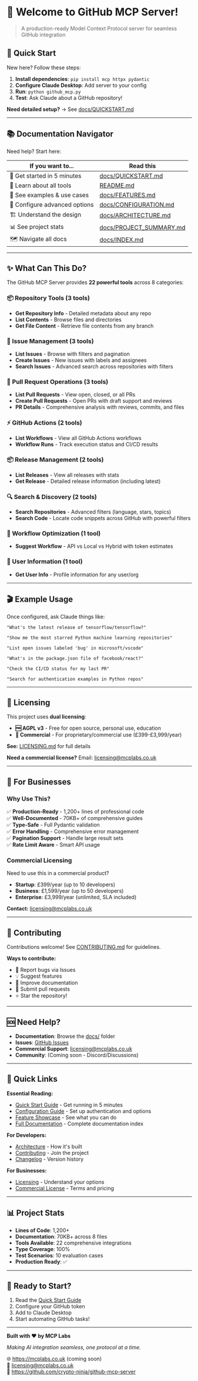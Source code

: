 # 👋 Welcome to GitHub MCP Server!

> A production-ready Model Context Protocol server for seamless GitHub integration

## 🎯 Quick Start

New here? Follow these steps:

1. **Install dependencies**: `pip install mcp httpx pydantic`
2. **Configure Claude Desktop**: Add server to your config
3. **Run**: `python github_mcp.py`
4. **Test**: Ask Claude about a GitHub repository!

**Need detailed setup?** → See [docs/QUICKSTART.md](docs/QUICKSTART.md)

---

## 📚 Documentation Navigator

Need help? Start here:

| If you want to... | Read this |
|-------------------|-----------|
| 🚀 Get started in 5 minutes | [docs/QUICKSTART.md](docs/QUICKSTART.md) |
| 📖 Learn about all tools | [README.md](README.md) |
| 🎨 See examples & use cases | [docs/FEATURES.md](docs/FEATURES.md) |
| 🔧 Configure advanced options | [docs/CONFIGURATION.md](docs/CONFIGURATION.md) |
| 🏗️ Understand the design | [docs/ARCHITECTURE.md](docs/ARCHITECTURE.md) |
| 📊 See project stats | [docs/PROJECT_SUMMARY.md](docs/PROJECT_SUMMARY.md) |
| 🗺️ Navigate all docs | [docs/INDEX.md](docs/INDEX.md) |

---

## ✨ What Can This Do?

The GitHub MCP Server provides **22 powerful tools** across 8 categories:

### 📦 Repository Tools (3 tools)
- **Get Repository Info** - Detailed metadata about any repo
- **List Contents** - Browse files and directories
- **Get File Content** - Retrieve file contents from any branch

### 🐛 Issue Management (3 tools)
- **List Issues** - Browse with filters and pagination
- **Create Issues** - New issues with labels and assignees
- **Search Issues** - Advanced search across repositories with filters

### 🔀 Pull Request Operations (3 tools)
- **List Pull Requests** - View open, closed, or all PRs
- **Create Pull Requests** - Open PRs with draft support and reviews
- **PR Details** - Comprehensive analysis with reviews, commits, and files

### ⚡ GitHub Actions (2 tools)
- **List Workflows** - View all GitHub Actions workflows
- **Workflow Runs** - Track execution status and CI/CD results

### 📦 Release Management (2 tools)
- **List Releases** - View all releases with stats
- **Get Release** - Detailed release information (including latest)

### 🔍 Search & Discovery (2 tools)
- **Search Repositories** - Advanced filters (language, stars, topics)
- **Search Code** - Locate code snippets across GitHub with powerful filters

### 🧠 Workflow Optimization (1 tool)
- **Suggest Workflow** - API vs Local vs Hybrid with token estimates

### 👤 User Information (1 tool)
- **Get User Info** - Profile information for any user/org

---

## 🎬 Example Usage

Once configured, ask Claude things like:

```
"What's the latest release of tensorflow/tensorflow?"

"Show me the most starred Python machine learning repositories"

"List open issues labeled 'bug' in microsoft/vscode"

"What's in the package.json file of facebook/react?"

"Check the CI/CD status for my last PR"

"Search for authentication examples in Python repos"
```

---

## 📜 Licensing

This project uses **dual licensing**:

- **🆓 AGPL v3** - Free for open source, personal use, education
- **💼 Commercial** - For proprietary/commercial use (£399-£3,999/year)

**See:** [LICENSING.md](LICENSING.md) for full details

**Need a commercial license?** Email: licensing@mcplabs.co.uk

---

## 🏢 For Businesses

### Why Use This?

✅ **Production-Ready** - 1,200+ lines of professional code  
✅ **Well-Documented** - 70KB+ of comprehensive guides  
✅ **Type-Safe** - Full Pydantic validation  
✅ **Error Handling** - Comprehensive error management  
✅ **Pagination Support** - Handle large result sets  
✅ **Rate Limit Aware** - Smart API usage  

### Commercial Licensing

Need to use this in a commercial product?

- **Startup**: £399/year (up to 10 developers)
- **Business**: £1,599/year (up to 50 developers)  
- **Enterprise**: £3,999/year (unlimited, SLA included)

**Contact:** licensing@mcplabs.co.uk

---

## 🤝 Contributing

Contributions welcome! See [CONTRIBUTING.md](CONTRIBUTING.md) for guidelines.

**Ways to contribute:**
- 🐛 Report bugs via Issues
- 💡 Suggest features
- 📖 Improve documentation
- 🔧 Submit pull requests
- ⭐ Star the repository!

---

## 🆘 Need Help?

- **Documentation**: Browse the [docs/](docs/) folder
- **Issues**: [GitHub Issues](https://github.com/crypto-ninja/github-mcp-server/issues)
- **Commercial Support**: licensing@mcplabs.co.uk
- **Community**: (Coming soon - Discord/Discussions)

---

## 🎯 Quick Links

**Essential Reading:**
- [Quick Start Guide](docs/QUICKSTART.md) - Get running in 5 minutes
- [Configuration Guide](docs/CONFIGURATION.md) - Set up authentication and options
- [Feature Showcase](docs/FEATURES.md) - See what you can do
- [Full Documentation](docs/INDEX.md) - Complete documentation index

**For Developers:**
- [Architecture](docs/ARCHITECTURE.md) - How it's built
- [Contributing](CONTRIBUTING.md) - Join the project
- [Changelog](CHANGELOG.md) - Version history

**For Businesses:**
- [Licensing](LICENSING.md) - Understand your options
- [Commercial License](LICENSE-COMMERCIAL) - Terms and pricing

---

## 📊 Project Stats

- **Lines of Code**: 1,200+
- **Documentation**: 70KB+ across 8 files
- **Tools Available**: 22 comprehensive integrations
- **Type Coverage**: 100%
- **Test Scenarios**: 10 evaluation cases
- **Production Ready**: ✅

---

## 🚀 Ready to Start?

1. Read the [Quick Start Guide](docs/QUICKSTART.md)
2. Configure your GitHub token
3. Add to Claude Desktop
4. Start automating GitHub tasks!

---

**Built with ❤️ by MCP Labs**

*Making AI integration seamless, one protocol at a time.*

🌐 https://mcplabs.co.uk (coming soon)  
📧 licensing@mcplabs.co.uk  
🐙 https://github.com/crypto-ninja/github-mcp-server

